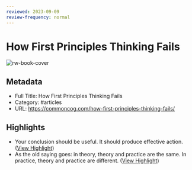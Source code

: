 ```yaml
---
reviewed: 2023-09-09
review-frequency: normal
---
```


# How First Principles Thinking Fails

![rw-book-cover](https://commoncog.com/content/images/2020/12/how_first_principles_thinking_fails.jpeg)

## Metadata
- Full Title: How First Principles Thinking Fails
- Category: #articles
- URL: https://commoncog.com/how-first-principles-thinking-fails/

## Highlights
- Your conclusion should be useful. It should produce effective action. ([View Highlight](https://read.readwise.io/read/01h3pwvzf234f7k38qxs1tyf7q))
- As the old saying goes: in theory, theory and practice are the same. In practice, theory and practice are different. ([View Highlight](https://read.readwise.io/read/01h3pwwx771db8x8gnkxnh82kw))
